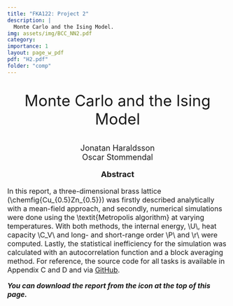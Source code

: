 ```yaml
---
title: "FKA122: Project 2"
description: |
  Monte Carlo and the Ising Model.
img: assets/img/BCC_NN2.pdf
category:
importance: 1
layout: page_w_pdf
pdf: "H2.pdf"
folder: "comp"
---
```


<!-- markdownlint-disable MD033 -->

<p style="text-align:center; font-size:35px">Monte Carlo and the Ising Model</p>

<p style="text-align:center; font-size:18px">Jonatan Haraldsson <br>
                                            Oscar Stommendal</p>

<p style="text-align:center; font-size:18px; font-weight: bold">Abstract</p>

<p style="text-align:left; font-size:16px">In this report, a three-dimensional brass lattice (\chemfig{Cu_{0.5}Zn_{0.5}}) was firstly described analytically with a mean-field approach, and secondly, numerical simulations were done using the \textit{Metropolis algorithm} at varying temperatures. With both methods, the internal energy, \U\, heat capacity \C_V\ and long- and short-range order \P\ and \r\ were computed. Lastly, the statistical inefficiency for the simulation was calculated with an autocorrelation function and a block averaging method. For reference, the source code for all tasks is available in Appendix C and D and via <a href="https://github.com/stommen/fka122-homeworks/tree/main/H2" target="_blank" rel="noopener noreferrer">GitHub</a>.

<p style="text-align:left; font-size:16px; font-style: italic; font-weight: bold">You can download the report from the icon at the top of this page.</p>

